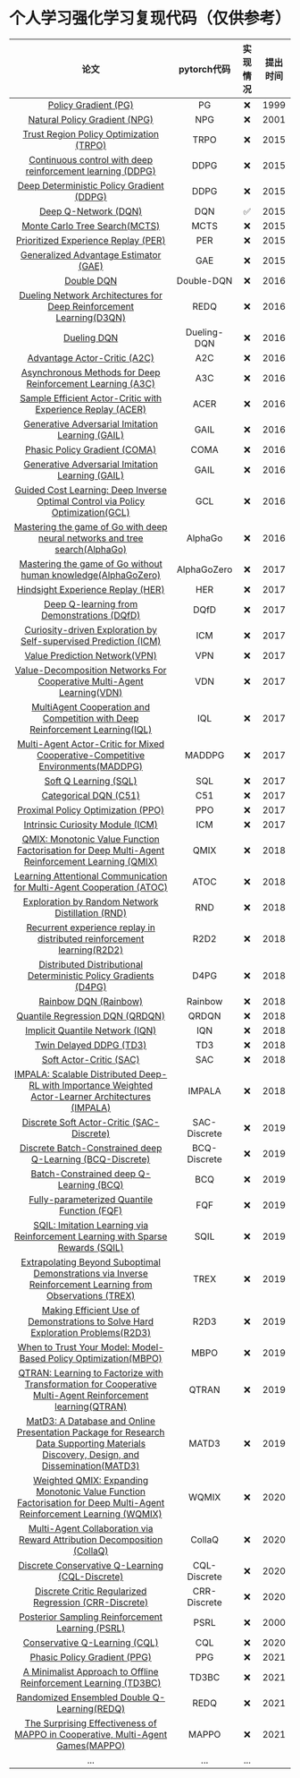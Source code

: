 # 个人学习强化学习复现代码（仅供参考）
|论文|pytorch代码|实现情况|提出时间|
|:-:|:-:|:-:|:-:|
|[Policy Gradient (PG)](https://homes.cs.washington.edu/~todorov/courses/amath579/reading/PolicyGradient.pdf)|PG|❌|1999|
|[Natural Policy Gradient (NPG)](https://proceedings.neurips.cc/paper/2001/file/4b86abe48d358ecf194c56c69108433e-Paper.pdf)|NPG|❌|2001|
|[Trust Region Policy Optimization (TRPO)](https://arxiv.org/pdf/1502.05477.pdf)|TRPO|❌|2015|
|[Continuous control with deep reinforcement learning (DDPG)](https://arxiv.org/abs/1509.02971)|DDPG|❌|2015|
|[Deep Deterministic Policy Gradient (DDPG)](https://arxiv.org/pdf/1509.02971.pdf)|DDPG|❌|2015|
|[Deep Q-Network (DQN)](https://storage.googleapis.com/deepmind-media/dqn/DQNNaturePaper.pdf)|DQN|✅|2015|
|[Monte Carlo Tree Search(MCTS)](https://digitalcommons.morris.umn.edu/cgi/viewcontent.cgi?referer=&httpsredir=1&article=1028&context=horizons)|MCTS|❌|2015|
|[Prioritized Experience Replay (PER)](https://arxiv.org/pdf/1511.05952.pdf)|PER|❌|2015|
|[Generalized Advantage Estimator (GAE)](https://arxiv.org/pdf/1506.02438.pdf)|GAE|❌|2015|
|[Double DQN](https://arxiv.org/pdf/1509.06461.pdf)|Double-DQN|❌|2016|
|[Dueling Network Architectures for Deep Reinforcement Learning(D3QN)](http://arxiv.org/pdf/1511.06581)|REDQ|❌|2016|
|[Dueling DQN](https://arxiv.org/pdf/1511.06581.pdf)|Dueling-DQN|❌|2016|
|[Advantage Actor-Critic (A2C)](https://arxiv.org/abs/1602.01783)|A2C|❌|2016|
|[Asynchronous Methods for Deep Reinforcement Learning (A3C)](https://arxiv.org/abs/1602.01783)|A3C|❌|2016|
|[Sample Efficient Actor-Critic with Experience Replay (ACER)](https://arxiv.org/abs/1611.01224)|ACER|❌|2016|
|[Generative Adversarial Imitation Learning (GAIL)](https://arxiv.org/pdf/1606.03476.pdf)|GAIL|❌|2016|
|[Phasic Policy Gradient (COMA)](https://proceedings.neurips.cc/paper/2016/file/c7635bfd99248a2cdef8249ef7bfbef4-Paper.pdf)|COMA|❌|2016|
|[Generative Adversarial Imitation Learning (GAIL)](https://arxiv.org/abs/1606.03476)|GAIL|❌|2016|
|[Guided Cost Learning: Deep Inverse Optimal Control via Policy Optimization(GCL)](https://arxiv.org/abs/1603.00448)|GCL|❌|2016|
|[Mastering the game of Go with deep neural networks and tree search(AlphaGo)](https://www.nature.com/articles/nature16961)|AlphaGo|❌|2016|
|[Mastering the game of Go without human knowledge(AlphaGoZero)](https://www.nature.com/articles/nature24270.)|AlphaGoZero|❌|2017|
|[Hindsight Experience Replay (HER)](https://arxiv.org/abs/1707.01495)|HER|❌|2017|
|[Deep Q-learning from Demonstrations (DQfD)](https://arxiv.org/abs/1704.03732)|DQfD|❌|2017|
|[Curiosity-driven Exploration by Self-supervised Prediction (ICM)](http://proceedings.mlr.press/v70/pathak17a/pathak17a.pdf)|ICM|❌|2017|
|[Value Prediction Network(VPN)](https://arxiv.org/abs/1707.03497)|VPN|❌|2017|
|[Value-Decomposition Networks For Cooperative Multi-Agent Learning(VDN)](https://arxiv.org/abs/1706.05296)|VDN|❌|2017|
|[MultiAgent Cooperation and Competition with Deep Reinforcement Learning(IQL)](https://journals.plos.org/plosone/article?id=10.1371/journal.pone.0172395)|IQL|❌|2017|
|[Multi-Agent Actor-Critic for Mixed Cooperative-Competitive Environments(MADDPG)](https://openai.com/blog/learning-to-cooperate-compete-and-communicate/)|MADDPG|❌|2017|
|[Soft Q Learning (SQL)](https://arxiv.org/pdf/1702.08165.pdf)|SQL|❌|2017|
|[Categorical DQN (C51)](https://arxiv.org/pdf/1707.06887.pdf)|C51|❌|2017|
|[Proximal Policy Optimization (PPO)](https://arxiv.org/pdf/1707.06347.pdf)|PPO|❌|2017|
|[Intrinsic Curiosity Module (ICM)](https://arxiv.org/pdf/1705.05363.pdf)|ICM|❌|2017|
|[QMIX: Monotonic Value Function Factorisation for Deep Multi-Agent Reinforcement Learning (QMIX)](https://arxiv.org/abs/1803.11485)|QMIX|❌|2018|
|[Learning Attentional Communication for Multi-Agent Cooperation (ATOC)](https://arxiv.org/abs/1805.07733)|ATOC|❌|2018|
|[Exploration by Random Network Distillation (RND)](https://arxiv.org/abs/1810.12894v1)|RND|❌|2018|
|[Recurrent experience replay in distributed reinforcement learning(R2D2)](https://openreview.net/pdf?id=r1lyTjAqYX)|R2D2|❌|2018|
|[Distributed Distributional Deterministic Policy Gradients (D4PG)](https://arxiv.org/abs/1804.08617v1)|D4PG|❌|2018|
|[Rainbow DQN (Rainbow)](https://arxiv.org/pdf/1710.02298.pdf)|Rainbow|❌|2018|
|[Quantile Regression DQN (QRDQN)](https://arxiv.org/pdf/1710.10044.pdf)|QRDQN|❌|2018|
|[Implicit Quantile Network (IQN)](https://arxiv.org/pdf/1806.06923.pdf)|IQN|❌|2018|
|[Twin Delayed DDPG (TD3)](https://arxiv.org/pdf/1802.09477.pdf)|TD3|❌|2018|
|[Soft Actor-Critic (SAC)](https://arxiv.org/pdf/1812.05905.pdf)|SAC|❌|2018|
|[IMPALA: Scalable Distributed Deep-RL with Importance Weighted Actor-Learner Architectures (IMPALA)](https://arxiv.org/abs/1802.01561)|IMPALA|❌|2018|
|[Discrete Soft Actor-Critic (SAC-Discrete)](https://arxiv.org/pdf/1910.07207.pdf)|SAC-Discrete|❌|2019|
|[Discrete Batch-Constrained deep Q-Learning (BCQ-Discrete)](https://arxiv.org/pdf/1910.01708.pdf)|BCQ-Discrete|❌|2019|
|[Batch-Constrained deep Q-Learning (BCQ)](https://arxiv.org/pdf/1812.02900.pdf)|BCQ|❌|2019|
|[Fully-parameterized Quantile Function (FQF)](https://arxiv.org/pdf/1911.02140.pdf)|FQF|❌|2019|
|[SQIL: Imitation Learning via Reinforcement Learning with Sparse Rewards (SQIL)](https://arxiv.org/abs/1905.11108)|SQIL|❌|2019|
|[Extrapolating Beyond Suboptimal Demonstrations via Inverse Reinforcement Learning from Observations (TREX)](https://arxiv.org/abs/1904.06387)|TREX|❌|2019|
|[Making Efficient Use of Demonstrations to Solve Hard Exploration Problems(R2D3)](https://arxiv.org/abs/1909.01387)|R2D3|❌|2019|
|[When to Trust Your Model: Model-Based Policy Optimization(MBPO)](https://arxiv.org/abs/1906.08253)|MBPO|❌|2019|
|[QTRAN: Learning to Factorize with Transformation for Cooperative Multi-Agent Reinforcement learning(QTRAN)](https://proceedings.mlr.press/v97/son19a.html)|QTRAN|❌|2019|
|[MatD3: A Database and Online Presentation Package for Research Data Supporting Materials Discovery, Design, and Dissemination(MATD3)](https://arxiv.org/abs/2001.02135)|MATD3|❌|2019|
|[Weighted QMIX: Expanding Monotonic Value Function Factorisation for Deep Multi-Agent Reinforcement Learning (WQMIX)](https://arxiv.org/abs/2006.10800)|WQMIX|❌|2020|
|[Multi-Agent Collaboration via Reward Attribution Decomposition (CollaQ)](https://arxiv.org/abs/2010.08531)|CollaQ|❌|2020|
|[Discrete Conservative Q-Learning (CQL-Discrete)](https://arxiv.org/pdf/2006.04779.pdf)|CQL-Discrete|❌|2020|
|[Discrete Critic Regularized Regression (CRR-Discrete)](https://arxiv.org/pdf/2006.15134.pdf)|CRR-Discrete|❌|2020|
|[Posterior Sampling Reinforcement Learning (PSRL)](https://www.ece.uvic.ca/~bctill/papers/learning/Strens_2000.pdf)|PSRL|❌|2000|
|[Conservative Q-Learning (CQL)](https://arxiv.org/pdf/2006.04779.pdf)|CQL|❌|2020|
|[Phasic Policy Gradient (PPG)](https://arxiv.org/abs/2009.04416)|PPG|❌|2021|
|[A Minimalist Approach to Offline Reinforcement Learning (TD3BC)](https://arxiv.org/abs/2106.06860)|TD3BC|❌|2021|
|[Randomized Ensembled Double Q-Learning(REDQ)](https://openreview.net/pdf?id=AY8zfZm0tDd)|REDQ|❌|2021|
|[The Surprising Effectiveness of MAPPO in Cooperative, Multi-Agent Games(MAPPO)](https://arxiv.org/abs/2103.01955)|MAPPO|❌|2021|
|...|...|...|
